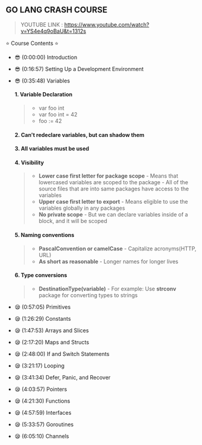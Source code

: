 ## GO LANG CRASH COURSE

> YOUTUBE LINK : https://www.youtube.com/watch?v=YS4e4q9oBaU&t=1312s

⭐️ Course Contents ⭐️

* 😎 (0:00:00) Introduction 
* 😎 (0:16:57) Setting Up a Development Environment 
* 😎 (0:35:48) Variables
  #### 1. Variable Declaration
    > - var foo int
    > - var foo int = 42
    > - foo := 42
  #### 2. Can't redeclare variables, but can shadow them
  #### 3. All variables must be used
  #### 4. Visibility
    >  - **Lower case first letter for package scope**
        - Means that lowercased variables are scoped to the package
        - All of the source files that are into same packages have access to the variables
    > - **Upper case first letter to export**
        - Means eligible to use the variables globally in any packages
    > - **No private scope**
        - But we can declare variables inside of a block, and it will be scoped
  #### 5. Naming conventions
    > - **PascalConvention or camelCase**
        - Capitalize acronyms(HTTP, URL)
    > - **As short as reasonable**
        - Longer names for longer lives

  #### 6. Type conversions
    > - **DestinationType(variable)**
        - For example: Use **strconv** package for converting types to strings
* 😪 (0:57:05) Primitives 
* 😪 (1:26:29) Constants 
* 😪 (1:47:53) Arrays and Slices 
* 😪 (2:17:20) Maps and Structs
* 😪 (2:48:00) If and Switch Statements 
* 😪 (3:21:17) Looping 
* 😪 (3:41:34) Defer, Panic, and Recover 
* 😪 (4:03:57) Pointers 
* 😪 (4:21:30) Functions 
* 😪 (4:57:59) Interfaces 
* 😪 (5:33:57) Goroutines 
* 😪 (6:05:10) Channels